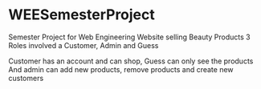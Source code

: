 # WEESemesterProject
Semester Project for Web Engineering
Website selling Beauty Products
3 Roles involved a Customer, Admin and  Guess

Customer has an account and can shop, 
Guess can only see the products
And admin can add new products, remove products and create new customers